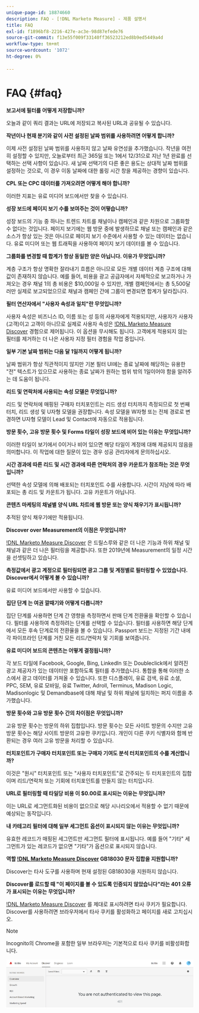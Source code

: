 ```yaml
---
unique-page-id: 18874660
description: FAQ - [!DNL Marketo Measure] - 제품 설명서
title: FAQ
exl-id: f1896bf8-2216-427e-ac3e-98d87efede76
source-git-commit: f13e55f009f33140ff36523212ed8b9ed5449a4d
workflow-type: tm+mt
source-wordcount: '1072'
ht-degree: 0%

---
```


# FAQ {#faq}

[!DNL Marketo Measure Discover]: FAQ.

**보고서에 필터를 어떻게 저장합니까?**

오늘과 같이 쿼리 결과는 URL에 저장되고 복사된 URL과 공유될 수 있습니다.

**작년이나 현재 분기와 같이 사전 설정된 날짜 범위를 사용하려면 어떻게 합니까?**

이제 사전 설정된 날짜 범위를 사용하지 않고 날짜 유연성을 추가했습니다. 작년을 여전히 설정할 수 있지만, 오늘로부터 최근 365일 또는 1에서 12/31으로 지난 1년 완료를 선택하는 선택 사항이 있습니다. 새 날짜 선택기의 다른 좋은 용도는 상대적 날짜 범위를 설정하는 것으로, 이 경우 이동 날짜에 대한 롤링 시간 창을 제공하는 경향이 있습니다.

**CPL 또는 CPC 데이터를 가져오려면 어떻게 해야 합니까?**

이러한 지표는 유료 미디어 보드에서만 찾을 수 있습니다.

**성장 보드에 페이지 보기 수를 보여주는 것이 어떻습니까?**

성장 보드의 기능 중 하나는 트렌드 차트를 채널이나 캠페인과 같은 차원으로 그룹화할 수 없다는 것입니다. 페이지 보기에는 웹 방문 중에 발생하므로 채널 또는 캠페인과 같은 소스가 항상 있는 것은 아니므로 페이지 보기 수준에서 사용할 수 있는 데이터는 없습니다. 유료 미디어 또는 웹 트래픽을 사용하여 페이지 보기 데이터를 볼 수 있습니다.

**그룹화를 변경할 때 합계가 항상 동일한 양은 아닙니다. 이유가 무엇입니까?**

계층 구조가 항상 명확한 잘라내기 흐름은 아니므로 모든 개별 데이터 계층 구조에 대해 값이 존재하지 않습니다. 예를 들어, 비용을 광고 공급자에서 자체적으로 보고하거나 가져오는 경우 채널 1의 총 비용은 $10,000일 수 있지만, 개별 캠페인에서는 총 5,500달러만 실제로 보고되었으므로 채널과 캠페인 간에 그룹이 변경되면 합계가 달라집니다.

**필터 연산자에서 &quot;사용자 속성과 일치&quot;란 무엇입니까?**

사용자 속성은 비즈니스 ID, 이름 또는 성 등의 사용자에게 적용되지만, 사용자가 사용자(고객)이고 고객이 아니므로 실제로 사용자 속성은 [!DNL Marketo Measure Discover] 경험으로 제어됩니다. 이 옵션을 무시해도 됩니다. 고객에게 적용되지 않는 필터를 제거하는 더 나은 사용자 지정 필터 경험을 작업 중입니다.

**일부 기본 날짜 범위는 다음 달 1일까지 어떻게 됩니까?**

날짜 범위가 항상 직관적이지 않지만 기본 필터 UI에는 종료 날짜에 해당하는 유용한 &quot;전&quot; 텍스트가 있으므로 사용하는 종료 날짜가 원하는 범위 밖의 1일이어야 함을 알려주는 데 도움이 됩니다.

**리드 및 연락처에 사용되는 속성 모델은 무엇입니까?**

리드 및 연락처에 매핑된 구매자 터치포인트는 리드 생성 터치까지 측정되므로 첫 번째 터치, 리드 생성 및 U자형 모델을 권장합니다. 속성 모델을 W자형 또는 전체 경로로 변경하면 U자형 모델이 Lead 및 Contact에 자동으로 적용됩니다.

**방문 횟수, 고유 방문 횟수 및 Forms 타일이 성장 보드에 비어 있는 이유는 무엇입니까?**

이러한 타일이 보기에서 0이거나 비어 있으면 해당 타일이 계정에 대해 제공되지 않음을 의미합니다. 이 작업에 대한 질문이 있는 경우 성공 관리자에게 문의하십시오.

**시간 경과에 따른 리드 및 시간 경과에 따른 연락처의 경우 카운트가 참조하는 것은 무엇입니까?**

선택한 속성 모델에 의해 배포되는 터치포인트 수를 사용합니다. 시간이 지남에 따라 배포되는 총 리드 및 카운트가 됩니다. 고유 카운트가 아닙니다.

**콘텐츠 마케팅의 채널별 양식 URL 차트에 웹 방문 또는 양식 채우기가 표시됩니까?**

추적된 양식 채우기에만 적용됩니다.

**Discover over Measurement의 이점은 무엇입니까?**

[!DNL Marketo Measure Discover] 은 드릴스루와 같은 더 나은 기능과 하위 채널 및 채널과 같은 더 나은 필터링을 제공합니다. 또한 2019년에 Measurement의 일정 시간을 선셋팅하고 있습니다.

**측정값에서 광고 계정으로 필터링되면 광고 그룹 및 계정별로 필터링할 수 있었습니다. Discover에서 어떻게 볼 수 있습니까?**

유료 미디어 보드에서만 사용할 수 있습니다.

**집단 단계 는 여권 깔때기와 어떻게 다릅니까?**

집단 단계를 사용하면 단계 간 영향을 측정하면서 판매 단계 전환율을 확인할 수 있습니다. 필터를 사용하여 측정하려는 단계를 선택할 수 있습니다. 필터를 사용하면 해당 단계에서 모든 후속 단계로의 전환율을 볼 수 있습니다. Passport 보드는 지정된 기간 내에 각 파이프라인 단계를 거친 모든 리드/연락처 및 기회를 보여줍니다.

**유료 미디어 보드의 콘텐츠는 어떻게 결정됩니까?**

각 보드 타일에 Facebook, Google, Bing, LinkedIn 또는 Doubleclick에서 알려진 광고 제공자가 있는 데이터만 포함하도록 필터를 추가했습니다. 통합을 통해 이러한 소스에서 광고 데이터를 가져올 수 있습니다. 또한 디스플레이, 유료 검색, 유료 소셜, PPC, SEM, 유료 모바일, 유료 Twitter, Adroll, Terminus, Madison Logic, Madisonlogic 및 Demandbase에 대해 채널 및 하위 채널에 일치하는 퍼지 이름을 추가했습니다.

**방문 횟수와 고유 방문 횟수 간의 차이점은 무엇입니까?**

고유 방문 횟수는 방문의 하위 집합입니다. 방문 횟수는 모든 사이트 방문의 수지만 고유 방문 횟수는 해당 사이트 방문의 고유한 쿠키입니다. 개인이 다른 쿠키 식별자와 함께 반환되는 경우 여러 고유 방문을 처리할 수 있습니다.

**터치포인트가 구매자 터치포인트 또는 구매자 기여도 분석 터치포인트의 수를 계산합니까?**

이것은 &quot;원시&quot; 터치포인트 또는 &quot;사용자 터치포인트&quot;로 간주되는 두 터치포인트의 집합이며 리드/연락처 또는 기회에 터치포인트를 만들지 않는 터치입니다.

**URL로 필터링할 때 타일당 비용 이 $0.00로 표시되는 이유는 무엇입니까?**

이는 URL로 세그먼트화된 비용이 없으므로 해당 시나리오에서 적용할 수 없기 때문에 예상되는 동작입니다.

**내 카테고리 필터에 대해 일부 세그먼트 옵션이 표시되지 않는 이유는 무엇입니까?**

유효한 레코드가 매핑된 세그먼트만 세그먼트 필터에 표시됩니다. 예를 들어 &quot;기타&quot; 세그먼트가 있는 레코드가 없으면 &quot;기타&quot;가 옵션으로 표시되지 않습니다.

**역할 [!DNL Marketo Measure Discover] GB18030 문자 집합을 지원합니까?**

Discover는 타사 도구를 사용하며 현재 설정된 GB18030을 지원하지 않습니다.

**Discover를 로드할 때 &quot;이 페이지를 볼 수 있도록 인증되지 않았습니다&quot;라는 401 오류가 표시되는 이유는 무엇입니까?**

[!DNL Marketo Measure Discover] 를 제대로 표시하려면 타사 쿠키가 필요합니다. Discover를 사용하려면 브라우저에서 타사 쿠키를 활성화하고 페이지를 새로 고치십시오.

>[!NOTE]
>
>Incognito의 Chrome을 포함한 일부 브라우저는 기본적으로 타사 쿠키를 비활성화합니다.

![](assets/faq-1.png)